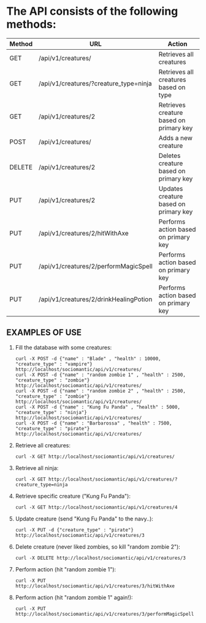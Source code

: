 # The API consists of the following methods:


| Method | URL                                    | Action                                 |
| ------ | -------------------------------------- | -------------------------------------- |
| GET    | /api/v1/creatures/                     | Retrieves all creatures                |
| GET    | /api/v1/creatures/?creature_type=ninja | Retrieves all creatures based on type  |
| GET    | /api/v1/creatures/2                    | Retrieves creature based on primary key|
| POST   | /api/v1/creatures/                     | Adds a new creature                    |
| DELETE | /api/v1/creatures/2                    | Deletes creature based on primary key  |
| PUT    | /api/v1/creatures/2                    | Updates creature based on primary key  |
| PUT    | /api/v1/creatures/2/hitWithAxe         | Performs action based on primary key   |
| PUT    | /api/v1/creatures/2/performMagicSpell  | Performs action based on primary key   |
| PUT    | /api/v1/creatures/2/drinkHealingPotion | Performs action based on primary key   |


## EXAMPLES OF USE

1. Fill the database with some creatures:

    ```
    curl -X POST -d {"name" : "Blade" , "health" : 10000, "creature_type" : "vampire"} http://localhost/sociomantic/api/v1/creatures/
    curl -X POST -d {"name" : "random zombie 1" , "health" : 2500, "creature_type" : "zombie"} http://localhost/sociomantic/api/v1/creatures/
    curl -X POST -d {"name" : "random zombie 2" , "health" : 2500, "creature_type" : "zombie"} http://localhost/sociomantic/api/v1/creatures/
    curl -X POST -d {"name" : "Kung Fu Panda" , "health" : 5000, "creature_type" : "ninja"} http://localhost/sociomantic/api/v1/creatures/
    curl -X POST -d {"name" : "Barbarossa" , "health" : 7500, "creature_type" : "pirate"} http://localhost/sociomantic/api/v1/creatures/
    ```

2. Retrieve all creatures:

    ```
    curl -X GET http://localhost/sociomantic/api/v1/creatures/
    ```

3. Retrieve all ninja:

    ```
    curl -X GET http://localhost/sociomantic/api/v1/creatures/?creature_type=ninja
    ```

4. Retrieve specific creature ("Kung Fu Panda"):

    ```
    curl -X GET http://localhost/sociomantic/api/v1/creatures/4
    ```

5. Update creature (send "Kung Fu Panda" to the navy..):

    ```
    curl -X PUT -d {"creature_type" : "pirate"} http://localhost/sociomantic/api/v1/creatures/3
    ```

6. Delete creature (never liked zombies, so kill "random zombie 2"):

    ```
    curl -X DELETE http://localhost/sociomantic/api/v1/creatures/3
    ```

7. Perform action (hit "random zombie 1"):

    ```
    curl -X PUT http://localhost/sociomantic/api/v1/creatures/3/hitWithAxe
    ```
8. Perform action (hit "random zombie 1" again!):

    ```
    curl -X PUT http://localhost/sociomantic/api/v1/creatures/3/performMagicSpell
    ```
